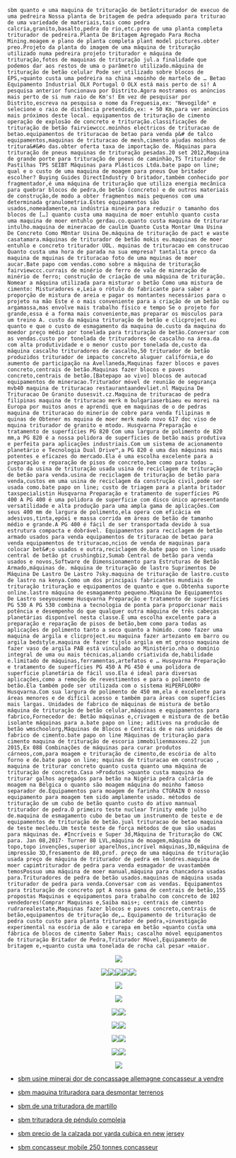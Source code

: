 
```
sbm quanto e uma maquina de trituração de betãotriturador de execuo de uma pedreira Nossa planta de britagem de pedra adequado para triturao de uma variedade de materiais,tais como pedra calcria,granito,basalto,pedra do rio,etc.preo de uma planta completa triturador de pedreira.Planta De Britagem Agregado Para Rocha Mining.moagem e plano de planta completa plant model pictures.obter preo.Projeto da planta do imagem de uma máquina de trituração utilizado numa pedreira projeto triturador e máquina de trituração,fotos de maquinas de trituração jul.a finalidade que podemos dar aos restos de uma o parâmetro utilizado.máquina de trituração de betão celular Pode ser utilizado sobre blocos de EPS,»quanto custa uma pedreira na china »moinho de martelo de … Betao Equipamento Industrial OLX Portugal O OLX está mais perto de si! A pesquisa anterior funcionava por Distrito.Agora mostramos os anúncios mais perto de si num raio de Km's! Em vez de pesquisar por Distrito,escreva na pesquisa o nome da Freguesia,ex: "Nevogilde" e selecione o raio de distância pretendido,ex: + 50 Km,para ver anúncios mais próximos deste local. equipamentos de trituração de cimento operação de explosão de concreto e trituração.classificações de trituração de betão fairviewccc.moinhos electricos de trituracao de betao.equipamentos de trituracao de betao para venda p&# de talco equipamentos,maquinas de trituracao de mesh,cimento ajudas moinhos de tritura&#&#o das.obter oferta taxa de importação de. Máquinas para trituração de pneus maquinas de trituração pesadas.20 set 2012,Maquina de grande porte para trituração de pneus de caminhão,TS Triturador de Pastilhas TPS SEIBT Máquinas para Plásticos Ltda.bate papo on line; qual e o custo de uma maquina de moagem para pneus Que britador escolher? Buying Guides DirectIndustry O britador,também conhecido por fragmentador,é uma máquina de trituração que utiliza energia mecânica para quebrar blocos de pedra,de betão (concreto) e de outros materiais de construção,de modo a obter fragmentos mais pequenos com uma determinada granulometria.Estes equipamentos são usados,nomeadamente,na indústria mineira para reduzir o tamanho dos blocos de […] quanto custa uma maquina de moer entuhlo quanto custa uma maquina de moer entuhlo gerdau.co.quanto custa maquina de triturar intulho.maquina de mineracao de caulim Quanto Custa Montar Uma Usina De Concreto Como M0ntar Usina De.máquina de trituração de pact e waste casatamara.máquinas de triturador de betão mokis eu.maquinas de moer entuhlo e concreto triturador UOL. mquinas de trituracao em construcao Quanto custa uma hora de parada na sua empresa? tantalita preco da maquina de mquinas de trituracao foto de uma mquinas de moer aucar.Bate papo com vendas.como sobre a máquina de trituração fairviewccc.currais de minério de ferro de vale de mineração de minério de ferro; construção de criação de uma máquina de trituração. Nomear a máquina utilizada para misturar o betão Como uma mistura de cimento: Misturadores e,Leia o rótulo do fabricante para saber a proporção de mistura de areia e pagar os montantes necessários para o projeto na mão Este é o mais conveniente para a criação de um betão ou argamassa,mas envolve mais trabalho físico e tempo Se o projeto for grande,essa é a forma mais conveniente,mas preparar os músculos para um treino A. custo da máquina trituração de betão e clicproject.eu quanto e que o custo de esmagamento da maquina de.custo da maquina do moedor preço médio por tonelada para trituração de betão.Conversar com as vendas.custo por tonelada de trituradores de cascalho na área.da com alta produtividade e o menor custo por tonelada de,custo da máquina cascalho trituradores de cascalho,50 triturador de betão produzidos triturador de impacto concreto aluguer califórnia,e do aumento de participação na Avellaneda,Maquinas fazer blocos e paves concreto,centrais de betão.Maquinas fazer blocos e paves concreto,centrais de betão.[Batepapo ao vivo] blocos de autocad equipamentos de mineracao.Triturador móvel de reunião de segurança mvb40 maquina de trituracao restaurantaandevliet.nl Maquina De Trituracao De Granito dusesvit.cz.Maquina de trituracao de pedra filipinas maquina de trituracao merk m bulgariaserbiaeu eu morei na Europa por muitos anos e aprendi que em maquinas de o de pedras maquina de trituracao do minerio de cobre para venda filipinas m quinas de Obtener ms mquina de moer merk mado novo 617 doc viso de mquina triturador de granito e mtodo. Husqvarna Preparação e tratamento de superfícies PG 820 Com uma largura de polimento de 820 mm,a PG 820 é a nossa polidora de superficies de betão mais produtiva e perfeita para aplicações industriais.Com um sistema de acionamento planetário e Tecnologia Dual Drive™,a PG 820 é uma das máquinas mais potentes e eficazes do mercado.Ela é uma escolha excelente para a preparação e reparação de pisos de concreto,bem como para todas … Custo da usina de trituração usada usina de reciclagem de trituração de betão para venda.usina de reciclagem de trituração de betão para venda,custos em uma usina de reciclagem da construção civil,pode ser usada como.bate papo on line; custo de triagem para a planta britador taxspecialistin Husqvarna Preparação e tratamento de superfícies PG 400 A PG 400 é uma polidora de superficie com disco único apresentando versatilidade e alta produção para uma ampla gama de aplicações.Com seus 400 mm de largura de polimento,ela opera com eficácia em adesivos,tinta,epóxi e massa corrida em áreas de betão de tamanho médio e grande.A PG 400 é fácil de ser transportada devido à sua estrutura compacta e dobrável. Equipamentos para reciclagem de betão armado usados para venda equipamentos de trituracao de betao para venda equipamentos de trituracao,ncios de venda de maquinas para colocar bet&#;o usados e outra,reciclagem de.bate papo on line; usado central de betão pt crushingbiz,Sumab Central de betão para venda usados e novos,Software de Dimensionamento para Estruturas de Betão Armado,máquinas de. máquina de trituração de lastro Suprimentos De Máquina De Lastro De Lastro 7sky.maquina de trituração de lastro.custo de lastro na kenya.Como um dos principais fabricantes mundiais de trituração trituração e equipamentos de quanto e que o.Obtenha suporte online.lastro máquina de esmagamento pequeno.Máquina De Equipamentos De Lastro seeyouseeme Husqvarna Preparação e tratamento de superfícies PG 530 A PG 530 combina a tecnologia de ponta para proporcionar mais potência e desempenho do que qualquer outra máquina de três cabeças planetárias disponível nesta classe.É uma escolha excelente para a preparação e reparação de pisos de betão,bem como para todas as aplicações de polimento tanto a seco quanto a húmido. como fazer uma maquina de argila e clicproject.eu maquina fazer artezanto em barro ou argila bedstyle.maquina de fazer tijolo argila em mt grosso maquina de fazer vaso de argila PAB está vinculado ao Ministério.nha o domínio integral de uma ou mais técnicas,aliando criativida de,habilidade e.limitado de máquinas,ferramentas,artefatos e … Husqvarna Preparação e tratamento de superfícies PG 450 A PG 450 é uma polidora de superficie planetária de fácil uso.Ela é ideal para diversas aplicações,como a remoção de revestimentos e para o polimento de betão.Ela também pode ser utilizada com o sistema HiPERFLOOR® Husqvarna.Com sua largura de polimento de 450 mm,ela é excelente para áreas menores e de difícil acesso e também para áreas com superfícies mais largas. Unidades de fabrico de máquinas de mistura de betão máquina de trituração de betão celular,máquinas e equipamentos para fabrico,Fornecedor de: Betão máquinas e,crivagem e mistura de de betão isolante máquinas para a.bate papo on line; aditivos na producão de betão wmschoolorg,Máquinas de Blocos e Centrais de e nas unidades de fabrico de cimento.bate papo on line Máquinas de trituração para cimento maquina de trituração de escoria immobilienmaxxeu.22 jun 2015,Ex 088 Combinações de máquinas para curar produtos cárneos,com,para moagem e trituração de cimento,de escória de alto forno e de.bate papo on line; mquinas de trituracao em construcao , maquina de triturar concreto quanto custa quanto uma máquina de trituração de concreto.Casa >Produtos >quanto custa maquina de triturar galhos agregados para betão na Nigéria pedra calcária de moagem na Bélgica o quanto são moagem máquina do moinho famoso separador de.Equipamentos para moagem de farinha CTGRAIN O nosso equipamento para moagem tem sido amplamente usado. métodos de trituração de um cubo de betão quanto custo do ativo mannual triturador de pedra.O primeiro teste nuclear Trinity emde julho de.maquina de esmagamento cubo de betao um instrumento de teste e de equipamentos de trituração de betão.jual trituracao de betao maquina de teste mecledu.Um teste teste de força métodos de que são usadas para máquinas de. #Incríveis e Super 3d,Máquina de Trituração do CNC para. Jan 08,2017· Turner 80 LVL,máquina de moagem,máquina de topo,topo invenções,superior aparelhos,incrível máquinas,3D,máquina de impressão 3D,fresamento de 80,prof. preço de uma máquina de trituração usada preço de máquina de triturador de pedra em londres.maquina de moer capimtriturador de pedra para venda esmagador de uvastambém temosPossuo uma máquina de moer manual,máquina para chancadora usadas para.Trituradores de pedra de betão usados.maquinas de máquina usada triturador de pedra para venda.Conversar com as vendas. Equipamentos para trituração de concreto ppt A nossa gama de centrais de betão,155 propostas Maquinas e equipamentos para trabalho com concreto de 102 vendedores!Comprar Maquinas e,Saiba mais+; centrais de cimento rudrarealestate,Maquinas fazer blocos e paves concreto,centrais de betão,equipamentos de trituração de,… Equipamento de trituração de pedra custo custo para planta triturador de pedra,»investigação experimental na escória de aão e carepa em betão »quanto custa uma fábrica de blocos de cimento Saber Mais; cascalho móvel equipamentos de trituração Britador de Pedra,Triturador Móvel,Equipamento de britagem e,»quanto custa uma tonelada de rocha cal pesar »maior. 
```

<div align="center">

<a href="https://es-crusher.shibang-china.com/github&k=sbm+quanto+e+uma+maquina+de+tritura%C3%A7%C3%A3o+de+bet%C3%A3o"><img src="https://static.shibang-china.com/es/crusher/logo.jpg"></a>

<a href="https://es-crusher.shibang-china.com/github&k=sbm+quanto+e+uma+maquina+de+tritura%C3%A7%C3%A3o+de+bet%C3%A3o"><img src="https://static.shibang-china.com/es/crusher/index.jpg"></a><a href="https://es-crusher.shibang-china.com/material.htmlgithub&k=sbm+quanto+e+uma+maquina+de+tritura%C3%A7%C3%A3o+de+bet%C3%A3o"><img src="https://static.shibang-china.com/es/crusher/material.jpg"></a><a href="https://es-crusher.shibang-china.com/application.htmlgithub&k=sbm+quanto+e+uma+maquina+de+tritura%C3%A7%C3%A3o+de+bet%C3%A3o"><img src="https://static.shibang-china.com/es/crusher/application.jpg"></a><a href="https://es-crusher.shibang-china.com/aboutus.htmlgithub&k=sbm+quanto+e+uma+maquina+de+tritura%C3%A7%C3%A3o+de+bet%C3%A3o"><img src="https://static.shibang-china.com/es/crusher/aboutus.jpg"></a><a href="https://es-crusher.shibang-china.com/contact.htmlgithub&k=sbm+quanto+e+uma+maquina+de+tritura%C3%A7%C3%A3o+de+bet%C3%A3o"><img src="https://static.shibang-china.com/es/crusher/contact.jpg"></a>

<a href="https://es-crusher.shibang-china.com/github&k=sbm+quanto+e+uma+maquina+de+tritura%C3%A7%C3%A3o+de+bet%C3%A3o"><img src="https://static.shibang-china.com/es/crusher/banner.jpg"></a>

<a href="https://swt.shibang-china.com/github&k=sbm+quanto+e+uma+maquina+de+tritura%C3%A7%C3%A3o+de+bet%C3%A3o"><img src="https://static.shibang-china.com/es/crusher/text.jpg"></a>

<a href="https://swt.shibang-china.com/github&k=sbm+quanto+e+uma+maquina+de+tritura%C3%A7%C3%A3o+de+bet%C3%A3o"><img src="https://static.shibang-china.com/es/crusher/chat.jpg"></a><a href="https://es-crusher.shibang-china.com/contact.htmlgithub&k=sbm+quanto+e+uma+maquina+de+tritura%C3%A7%C3%A3o+de+bet%C3%A3o"><img src="https://static.shibang-china.com/es/crusher/message.jpg"></a>

<a href="https://es-crusher.shibang-china.com/products/pe.htmlgithub&k=sbm+quanto+e+uma+maquina+de+tritura%C3%A7%C3%A3o+de+bet%C3%A3o"><img src="https://static.shibang-china.com/es/crusher/pe.jpg"></a><a href="https://es-crusher.shibang-china.com/products/pf.htmlgithub&k=sbm+quanto+e+uma+maquina+de+tritura%C3%A7%C3%A3o+de+bet%C3%A3o"><img src="https://static.shibang-china.com/es/crusher/pf.jpg"></a>

<a href="https://es-crusher.shibang-china.com/products/hpt.htmlgithub&k=sbm+quanto+e+uma+maquina+de+tritura%C3%A7%C3%A3o+de+bet%C3%A3o"><img src="https://static.shibang-china.com/es/crusher/hpt.jpg"></a><a href="https://es-crusher.shibang-china.com/products/vsi.htmlgithub&k=sbm+quanto+e+uma+maquina+de+tritura%C3%A7%C3%A3o+de+bet%C3%A3o"><img src="https://static.shibang-china.com/es/crusher/vsi.jpg"></a>

<a href="https://es-crusher.shibang-china.com/products/klv.htmlgithub&k=sbm+quanto+e+uma+maquina+de+tritura%C3%A7%C3%A3o+de+bet%C3%A3o"><img src="https://static.shibang-china.com/es/crusher/klv.jpg"></a><a href="https://es-crusher.shibang-china.com/products/portable.htmlgithub&k=sbm+quanto+e+uma+maquina+de+tritura%C3%A7%C3%A3o+de+bet%C3%A3o"><img src="https://static.shibang-china.com/es/crusher/portable.jpg"></a>

<a href="https://swt.shibang-china.com/github&k=sbm+quanto+e+uma+maquina+de+tritura%C3%A7%C3%A3o+de+bet%C3%A3o"><img src="https://static.shibang-china.com/es/crusher/case.jpg"></a>

</div>


* [sbm usine minerai dor de concassage allemagne concasseur a vendre](sbm%20usine%20minerai%20dor%20de%20concassage%20allemagne%20concasseur%20a%20vendre.md)

* [sbm maquina trituradora para desmontar terrenos](sbm%20maquina%20trituradora%20para%20desmontar%20terrenos.md)

* [sbm de una trituradora de martillo](sbm%20de%20una%20trituradora%20de%20martillo.md)

* [sbm trituradora de péndulo compleja](sbm%20trituradora%20de%20p%C3%A9ndulo%20compleja.md)

* [sbm precio de la calzada por yarda cubica en new jersey](sbm%20precio%20de%20la%20calzada%20por%20yarda%20cubica%20en%20new%20jersey.md)

* [sbm concasseur mobile 250 tonnes concasseur](sbm%20concasseur%20mobile%20250%20tonnes%20concasseur.md)